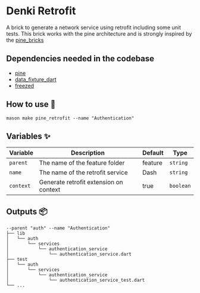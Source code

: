 # Denki Retrofit

A brick to generate a network service using retrofit including some unit tests.
This brick works with the pine architecture and is strongly inspired by the [pine_bricks](https://github.com/MyLittleSuite/pine_bricks)

## Dependencies needed in the codebase

- [pine](https://pub.dev/packages/pine)
- [data_fixture_dart](https://pub.dev/packages/data_fixture_dart)
- [freezed](https://pub.dev/packages/freezed)

## How to use 🚀

```
mason make pine_retrofit --name "Authentication"
```

## Variables ✨

| Variable  | Description                            | Default | Type      |
| --------- | -------------------------------------- | ------- | --------- |
| `parent`  | The name of the feature folder         | feature | `string`  |
| `name`    | The name of the retrofit service       | Dash    | `string`  |
| `context` | Generate retrofit extension on context | true    | `boolean` |

## Outputs 📦

```
--parent "auth" --name "Authentication"
├── lib
│   └── auth
│       └── services
│           └── authentication_service
│               └── authentication_service.dart
├── test
│   └── auth
│       └── services
│           └── authentication_service
│               └── authentication_service_test.dart
└── ...
```

